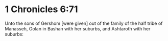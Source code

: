 # 1 Chronicles 6:71

Unto the sons of Gershom [were given] out of the family of the half tribe of Manasseh, Golan in Bashan with her suburbs, and Ashtaroth with her suburbs: